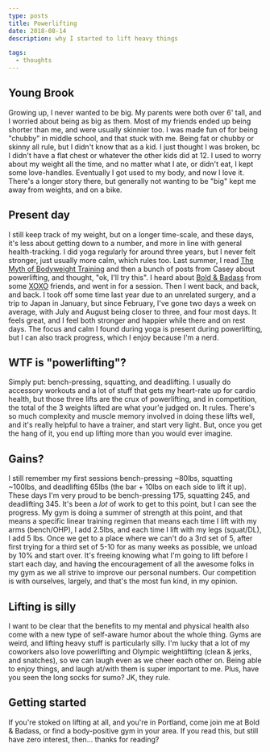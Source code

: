 ```yaml
---
type: posts
title: Powerlifting
date: 2018-08-14
description: why I started to lift heavy things

tags:
  - thoughts
---
```


## Young Brook

Growing up, I never wanted to be big. My parents were both over 6' tall, and I
worried about being as big as them. Most of my friends ended up being shorter
than me, and were usually skinnier too. I was made fun of for being "chubby" in
middle school, and that stuck with me. Being fat or chubby or skinny all rule,
but I didn't know that as a kid. I just thought I was broken, bc I didn't have
a flat chest or whatever the other kids did at 12. I used to worry about my
weight all the time, and no matter what I ate, or didn't eat, I kept some
love-handles. Eventually I got used to my body, and now I love it. There's a
longer story there, but generally not wanting to be "big" kept me away from
weights, and on a bike.


## Present day

I still keep track of my weight, but on a longer time-scale, and these days,
it's less about getting down to a number, and more in line with general
health-tracking. I did yoga regularly for around three years, but I never felt
stronger, just usually more calm, which rules too. Last summer, I read
[The Myth of Bodyweight Training](https://www.thehairpin.com/2017/08/the-myths-of-bodyweight-training/) and then a bunch of posts from Casey about powerlifting,
and thought, "ok, I'll try this". I heard about [Bold & Badass](http://boldandbadass.com) from some
[XOXO](https://2018.xoxofest.com) friends, and went in for a session. Then I
went back, and back, and back. I took off some time last year due to an
unrelated surgery, and a trip to Japan in January, but since February, I've
gone two days a week on average, with July and August being closer to three,
and four most days. It feels great, and I feel both stronger and happier while
there and on rest days. The focus and calm I found during yoga is present during
powerlifting, but I can also track progress, which I enjoy because
I'm a nerd.

## WTF is "powerlifting"?

Simply put: bench-pressing, squatting, and deadlifting. I usually do accessory
workouts and a lot of stuff that gets my heart-rate up for cardio health, but
those three lifts are the crux of powerlifting, and in competition, the total
of the 3 weights lifted are what your'e judged on. It rules. There's so much
complexity and muscle memory involved in doing these lifts well, and it's
really helpful to have a trainer, and start very light. But, once you get the
hang of it, you end up lifting more than you would ever imagine.

## Gains?

I still remember my first sessions bench-pressing ~80lbs, squatting ~100lbs,
and deadlifting 65lbs (the bar + 10lbs on each side to lift it up). These days
I'm very proud to be bench-pressing 175, squatting 245, and deadlifting 345.
It's been a _lot_ of work to get  to this point, but I can see the progress. My
gym is doing a summer of strength at this point, and that means a specific
linear training  regimen that means each time I lift with my arms (bench/OHP),
I add 2.5lbs, and each time I lift with my legs (squat/DL), I add 5 lbs.
Once we get to a place where we can't do a 3rd set of 5, after first trying for
a third set of 5-10 for as many weeks as possible,  we unload by 10% and start
over. It's freeing knowing what I'm  going to lift before I start each day, and
having the encouragement  of all the awesome folks in my gym as we all strive
to improve our personal numbers. Our competition is with ourselves, largely,
and that's the most fun kind, in my opinion.

## Lifting is silly

I want to be clear that the benefits to my mental and physical health also come
with a new type of self-aware humor about the whole thing. Gyms are weird, and
lifting heavy stuff is particularly silly. I'm lucky that a lot of my coworkers
also love powerlifting and Olympic weightlifting (clean & jerks, and snatches),
so we can laugh even as we cheer each other on. Being able to enjoy things, and
laugh at/with them is super important to me. Plus, have you seen the long socks
for sumo? JK, they rule.

## Getting started

If you're stoked on lifting at all, and you're in Portland, come join me at
Bold & Badass, or find a body-positive gym in your area. If you read this, but
still have zero interest, then... thanks for reading?
